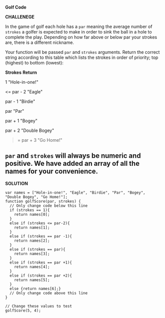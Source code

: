 **Golf Code**

**CHALLENEGE**

In the game of golf each hole has a `par` meaning the average number of `strokes` a golfer is expected to make in order to sink the ball in a hole to complete the play. Depending on how far above or below par your strokes are, there is a different nickname.

Your function will be passed `par` and `strokes` arguments. Return the correct string according to this table which lists the strokes in order of priority; top (highest) to bottom (lowest):

**Strokes**     	      **Return**

1	                      "Hole-in-one!"

<= par - 2	            "Eagle"

par - 1	                "Birdie"

par	                     "Par"

par + 1	                "Bogey"

par + 2	                "Double Bogey"

>= par + 3	             "Go Home!"


`par` and `strokes` will always be numeric and positive. We have added an array of all the names for your convenience.
-------------------

**SOLUTION**

```
var names = ["Hole-in-one!", "Eagle", "Birdie", "Par", "Bogey", "Double Bogey", "Go Home!"];
function golfScore(par, strokes) {
  // Only change code below this line
  if (strokes == 1){
    return names[0];
  }
  else if (strokes <= par-2){
    return names[1];
  }
  else if (strokes == par -1){
    return names[2];
  }
  else if (strokes == par){
    return names[3];
  }
  else if (strokes == par +1){
    return names[4];
  }
  else if (strokes == par +2){
    return names[5];
  }
  else {return names[6];}
  // Only change code above this line
}

// Change these values to test
golfScore(5, 4);
```
